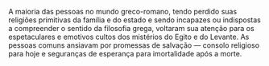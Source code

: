 ﻿A maioria das pessoas no mundo greco-romano, tendo perdido suas religiões primitivas da família e do estado e sendo incapazes ou  indispostas a compreender o sentido da filosofia grega, voltaram sua atenção para os espetaculares e emotivos cultos dos mistérios do Egito e do Levante. As pessoas comuns ansiavam por promessas de salvação —  consolo religioso para hoje e seguranças de esperança para imortalidade após a morte.